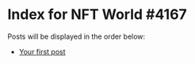 # Index for NFT World #4167
Posts will be displayed in the order below:

- [Your first post](./001-first.md)

